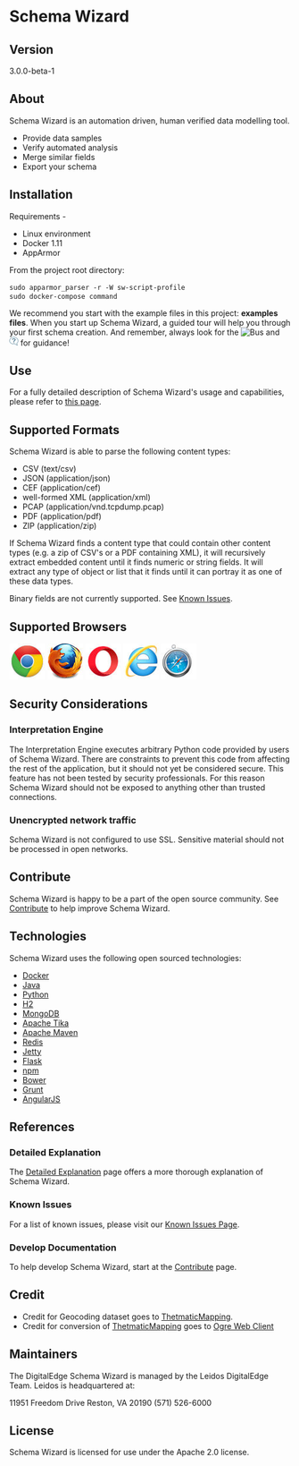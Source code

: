 # Schema Wizard
## Version

3.0.0-beta-1

## About
Schema Wizard is an automation driven, human verified data modelling tool.
* Provide data samples
* Verify automated analysis
* Merge similar fields 
* Export your schema

## Installation

Requirements - 
* Linux environment
* Docker 1.11
* AppArmor

From the project root directory:

    sudo apparmor_parser -r -W sw-script-profile
    sudo docker-compose command

We recommend you start with the example files in this project: **examples files**.  When you start up Schema Wizard, a guided tour will help you through your first schema creation.  And remember, always look for the ![Bus](/docs/readme-ext/white-tour-bus.jph "Tour Bus") and ![Help](/docs/readme-ext/blueQuestionMark_whiteCalloutBg.jpg "Help Button") for guidance!
    
## Use

For a fully detailed description of Schema Wizard's usage and capabilities, please refer to [this page](docs/readme-ext/detailed.md).

## Supported Formats
Schema Wizard is able to parse the following content types:
* CSV (text/csv)
* JSON (application/json)
* CEF (application/cef)
* well-formed XML (application/xml)
* PCAP (application/vnd.tcpdump.pcap)
* PDF (application/pdf)
* ZIP (application/zip)

If Schema Wizard finds a content type that could contain other content types (e.g. a zip of CSV's or a PDF containing XML), it will recursively extract embedded content until it finds numeric or string fields.  It will extract any type of object or list that it finds until it can portray it as one of these data types.

Binary fields are not currently supported.  See [Known Issues](docs/readme-ext/known-issues.md).

## Supported Browsers
![Chrome](/docs/readme-ext/chrome-icon.jpg "Chrome 51") ![Firefox](/docs/readme-ext/firefox-icon.jpg "Firefox 47") ![Opera](/docs/readme-ext/opera-icon.jpg "Opera 38") ![Internet Explorer](/docs/readme-ext/ie-icon.jpg "IE 11+") ![Safari](/docs/readme-ext/safari-icon.jpg "Safari 9.1")


## Security Considerations
### Interpretation Engine
The Interpretation Engine executes arbitrary Python code provided by users of Schema Wizard.  There are constraints to prevent this code from affecting the rest of the application, but it should not yet be considered secure.  This feature has not been tested by security professionals.  For this reason Schema Wizard should not be exposed to anything other than trusted connections.

### Unencrypted network traffic
Schema Wizard is not configured to use SSL.  Sensitive material should not be processed in open networks.

## Contribute
Schema Wizard is happy to be a part of the open source community.  See [Contribute](docs/readme-ext/contribute.md) to help improve Schema Wizard.

## Technologies
Schema Wizard uses the following open sourced technologies:
* [Docker][docker]
* [Java][java]
* [Python][python]
* [H2][h2]
* [MongoDB][mongo]
* [Apache Tika][tika]
* [Apache Maven][maven]
* [Redis][redis]
* [Jetty][jetty]
* [Flask][flask]
* [npm][npm]
* [Bower][bower]
* [Grunt][grunt]
* [AngularJS][angular]

## References
### Detailed Explanation

The [Detailed Explanation](docs/readme-ext/detailed.md) page offers a more thorough explanation of Schema Wizard.

### Known Issues

For a list of known issues, please visit our [Known Issues Page](docs/readme-ext/known-issues.md).

### Develop Documentation

To help develop Schema Wizard, start at the [Contribute](docs/readme-ext/contribute.md) page.

## Credit
* Credit for Geocoding dataset goes to [ThetmaticMapping][geodata].
* Credit for conversion of [ThetmaticMapping][geodata] goes to [Ogre Web Client][ogre]

## Maintainers
The DigitalEdge Schema Wizard is managed by the Leidos DigitalEdge Team. Leidos is headquartered at:

11951 Freedom Drive
Reston, VA 20190
(571) 526-6000

## License
Schema Wizard is licensed for use under the Apache 2.0 license.

[//]: # (Links)

   [java]: <https://www.java.com/>
   [python]: <https://www.python.org/>
   [docker]: <https://www.docker.com/>
   [h2]: <http://www.h2database.com/>
   [mongo]: <https://www.mongodb.com/>
   [jetty]: <http://www.eclipse.org/jetty/>
   [redis]: <http://redis.io/>
   [tika]: <https://tika.apache.org/>
   [angular]: <https://angularjs.org/>
   [flask]: <http://flask.pocoo.org/>
   [maven]: <https://maven.apache.org/>
   [npm]: <https://www.npmjs.com/>
   [bower]: <https://bower.io/>
   [grunt]: <http://gruntjs.com/>
   
   [geodata]: <http://thematicmapping.org>
   [ogre]: <http://ogre.adc4gis.com/>
    